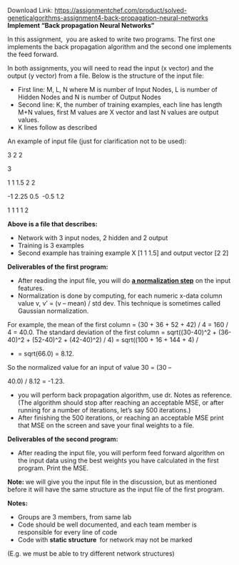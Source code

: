 Download Link: https://assignmentchef.com/product/solved-geneticalgorithms-assignment4-back-propagation-neural-networks
<br>
<strong>Implement “Back propagation Neural Networks” </strong><sub> </sub>

In this assignment, ​ ​you are asked to write two programs. The first one implements the back propagation algorithm and the second one implements the feed forward.

In both assignments, you will need to read the input (x vector) and the output (y vector) from a file. Below is the structure of the input file:

<ul>

 <li>First line: M, L, N where M is number of Input Nodes, L is number of Hidden Nodes and N is number of Output Nodes</li>

 <li>Second line: K, the number of training examples, each line has length M+N values, first M values are X vector and last N values are output values.</li>

 <li>K lines follow as described</li>

</ul>

An example of input file (just for clarification not to be used):

3 2 2

3

1 1 1.5                2  2

-1 2.25 0.5 
-0.5 1.2

1 1 1                   1   2

<strong>Above is a file that describes:</strong>

<ul>

 <li>Network with 3 input nodes, 2 hidden and 2 output</li>

 <li>Training is 3 examples</li>

 <li>Second example has training example X [1 1 1.5] and output vector [2 2]</li>

</ul>

<strong>Deliverables of the first program: </strong>

<ul>

 <li>After reading the input file, you will do <strong><u>a normalization step</u></strong>​ on the input features.</li>

 <li>Normalization is done by computing, for each numeric x-data column value v, v’ = (v – mean) / std dev. This technique is sometimes called Gaussian normalization.</li>

</ul>




For example, the mean of the first column = (30 + 36 + 52 + 42) / 4 = 160 / 4 = 40.0. The standard deviation of the first column = sqrt((30-40)^2 + (36-40)^2 + (52-40)^2 + (42-40)^2) / 4) = sqrt((100 + 16 + 144 + 4) /

<ul>

 <li>= sqrt(66.0) = 8.12.</li>

</ul>




So the normalized value for an input of  value 30 = (30 –

40.0) / 8.12 = -1.23.




<ul>

 <li>you will perform back propagation algorithm, use dr. Notes as reference. (The algorithm should stop after reaching an acceptable MSE, or after running for a number of iterations, let’s say 500 iterations.)</li>

 <li>After finishing the 500 iterations, or reaching an acceptable MSE print that MSE on the screen and save your final weights to a file.</li>

</ul>

<strong>Deliverables of the second program:  </strong>

<ul>

 <li>After reading the input file, you will perform feed forward algorithm on the input data using the best weights you have calculated in the first program. Print the MSE.</li>

</ul>

<strong>Note: </strong>we will give you the input file in the discussion, but as​  mentioned before it will have the same structure as the input file of the first program.

<strong>Notes: </strong><sub> </sub>

<ul>

 <li>Groups are 3 members, from same lab</li>

 <li>Code should be well documented, and each team member is responsible for every line of code</li>

 <li>Code with <strong>static structure </strong>​ for network may not be marked​</li>

</ul>

(E.g. we must be able to try different network structures)